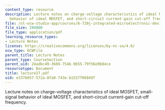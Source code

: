 ```yaml
---
content_type: resource
description: Lecture notes on charge-voltage characteristics of ideal MOSFET, small-signal
  behavior of ideal MOSFET, and short-circuit current-gain cut-off frequency.
file: /ol-ocw-studio-app/courses/6-720j-integrated-microelectronic-devices-spring-2007/e337b657572a8fa0743eb1537f06849f_lecture27.pdf
file_size: 194860
file_type: application/pdf
learning_resource_types:
- Lecture Notes
license: https://creativecommons.org/licenses/by-nc-sa/4.0/
ocw_type: OCWFile
parent_title: Lecture Notes
parent_type: CourseSection
parent_uid: 24adbc49-3669-754b-9b55-79f56e9b84ce
resourcetype: Document
title: lecture27.pdf
uid: e337b657-572a-8fa0-743e-b1537f06849f
---
```

Lecture notes on charge-voltage characteristics of ideal MOSFET, small-signal behavior of ideal MOSFET, and short-circuit current-gain cut-off frequency.